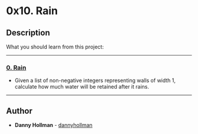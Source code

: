 # 0x10. Rain

## Description
What you should learn from this project:

---

### [0. Rain](./0-rain.py)
* Given a list of non-negative integers representing walls of width 1, calculate how much water will be retained after it rains. 

---

## Author
* **Danny Hollman** - [dannyhollman](https://github.com/dannyhollman)